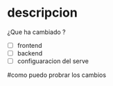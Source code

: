 # descripcion 
¿Que ha cambiado ?

- [ ] frontend
- [ ] backend
- [ ] configuaracion del serve

#como puedo probrar los cambios
